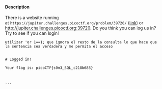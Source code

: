 #### Description

There is a website running at `https://jupiter.challenges.picoctf.org/problem/39720/` ([link](https://jupiter.challenges.picoctf.org/problem/39720/)) or http://jupiter.challenges.picoctf.org:39720. Do you think you can log us in? Try to see if you can login!


````
utilizar 'or 1==1; que ignora el resto de la consulta lo que hace que la sentencia sea verdadera y me permita el acceso


# Logged in!

Your flag is: picoCTF{s0m3_SQL_c218b685}



```

